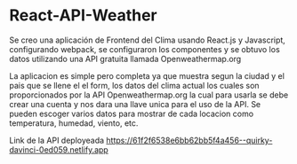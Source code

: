 # React-API-Weather
Se creo una aplicación de Frontend del Clima usando React.js y Javascript, configurando webpack, se configuraron los componentes y 
se obtuvo los datos utilizando una API gratuita llamada Openweathermap.org

La aplicacion es simple pero completa ya que muestra segun la ciudad y el pais que se llene el el form, los datos del clima actual los cuales son proporcionados por
la API Openweathermap.org la cual para usarla se debe crear una cuenta y nos dara una llave unica para el uso de la API. Se pueden escoger varios datos para mostrar
de cada locacion como temperatura, humedad, viento, etc. 

Link de la API deployeada
https://61f2f6538e6bb62bb5f4a456--quirky-davinci-0ed059.netlify.app
